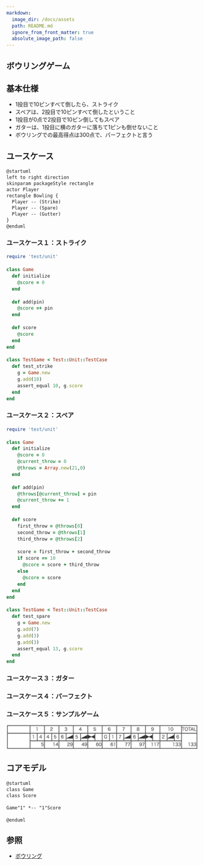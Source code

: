 ```yaml
---
markdown:
  image_dir: /docs/assets
  path: README.md
  ignore_from_front_matter: true
  absolute_image_path: false
---
```


ボウリングゲーム
---

## 基本仕様
+ 1投目で10ピンすべて倒したら、ストライク
+ スペアは、2投目で10ピンすべて倒したということ
+ 1投目が0点で2投目で10ピン倒してもスペア
+ ガターは、1投目に横のガターに落ちて1ピンも倒せないこと
+ ボウリングでの最高得点は300点で、パーフェクトと言う

## ユースケース
```puml
@startuml
left to right direction
skinparam packageStyle rectangle
actor Player
rectangle Bowling {
  Player -- (Strike)
  Player -- (Spare)
  Player -- (Gutter)
}
@enduml
```

### ユースケース１：ストライク
```ruby {cmd=true}
require 'test/unit'

class Game
  def initialize
    @score = 0
  end
  
  def add(pin)
    @score =+ pin
  end

  def score
    @score
  end
end

class TestGame < Test::Unit::TestCase
  def test_strike
    g = Game.new
    g.add(10)
    assert_equal 10, g.score    
  end
end
```

### ユースケース２：スペア
```ruby {cmd=true}
require 'test/unit'

class Game
  def initialize
    @score = 0
    @current_throw = 0
    @throws = Array.new(21,0)
  end

  def add(pin)
    @throws[@current_throw] = pin    
    @current_throw += 1
  end  

  def score        
    first_throw = @throws[0]
    second_throw = @throws[1]
    third_throw = @throws[2]

    score = first_throw + second_throw
    if score == 10
      @score = score + third_throw
    else
      @score = score
    end
  end
end

class TestGame < Test::Unit::TestCase
  def test_spare
    g = Game.new
    g.add(7)
    g.add(3)
    g.add(3)
    assert_equal 13, g.score
  end
end
```

### ユースケース３：ガター

### ユースケース４：パーフェクト

### ユースケース５：サンプルゲーム
![](./images/score.png)

## コアモデル
```puml
@startuml
class Game
class Score

Game"1" *-- "1"Score

@enduml
```

## 参照
+ [ボウリング](https://ja.wikipedia.org/wiki/%E3%83%9C%E3%82%A6%E3%83%AA%E3%83%B3%E3%82%B0)